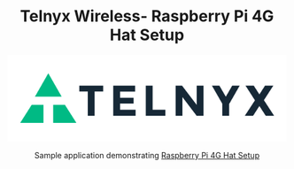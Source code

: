 <div align="center">

# Telnyx Wireless- Raspberry Pi 4G Hat Setup

![Telnyx](../logo-dark.png)

Sample application demonstrating [Raspberry Pi 4G Hat Setup](https://developers.telnyx.com/docs/v2/wireless/tutorials/sim7600)
</div>